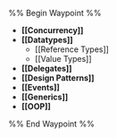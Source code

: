 %% Begin Waypoint %%
- **[[Concurrency]]**
- **[[Datatypes]]**
	- [[Reference Types]]
	- [[Value Types]]
- **[[Delegates]]**
- **[[Design Patterns]]**
- **[[Events]]**
- **[[Generics]]**
- **[[OOP]]**

%% End Waypoint %%
